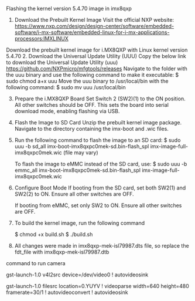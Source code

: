 Flashing the kernel version 5.4.70 image in imx8qxp

1. Download the Prebuilt Kernel Image
	Visit the official NXP website:
	https://www.nxp.com/design/design-center/software/embedded-software/i-mx-software/embedded-linux-for-i-mx-applications-processors:IMXLINUX


Download the prebuilt kernel image for i.MX8QXP with Linux kernel version 5.4.70
2. Download the Universal Update Utility (UUU)
	Copy the below link to download the Universal Update Utility (uuu) 
	https://github.com/NXPmicro/mfgtools/releases
	Navigate to the folder with the uuu binary and use the following command to make it executable:
		$ sudo chmod a+x uuu
	Move the uuu binary to /usr/local/bin with the following command:
		$ sudo mv uuu /usr/local/bin
		
3. Prepare the i.MX8QXP Board
	Set Switch 2 (SW2)(1) to the ON position. All other switches should be OFF.
	This sets the board into serial download mode, enabling flashing via USB.
	
4. Flash the Image to SD Card
	Unzip the prebuilt kernel image package.
	Navigate to the directory containing the imx-boot and .wic files.

5. Run the following command to flash the image to an SD card:
	$ sudo uuu -b sd_all imx-boot-imx8qxpc0mek-sd.bin-flash_spl imx-image-full-imx8qxpc0mek.wic (file may vary)

	To flash the image to eMMC instead of the SD card, use:
		$ sudo uuu -b emmc_all imx-boot-imx8qxpc0mek-sd.bin-flash_spl imx-image-full-imx8qxpc0mek.wic

6. Configure Boot Mode
	If booting from the SD card, set both SW2(1) and SW2(2) to ON. Ensure all other switches are OFF.

	If booting from eMMC, set only SW2 to ON. Ensure all other switches are OFF.

7. To build the kernel image, run the following command

	$ chmod +x build.sh
	$ ./build.sh
	

7. All changes were made in imx8qxp-mek-isl79987.dts file, so replace the fdt_file with imx8qxp-mek-isl79987.dtb









command to run camera 


gst-launch-1.0 v4l2src device=/dev/video0 ! autovideosink

gst-launch-1.0 filesrc location=0.YUYV ! videoparse width=640 height=480 framerate=30/1 ! autovideoconvert ! autovideosink
